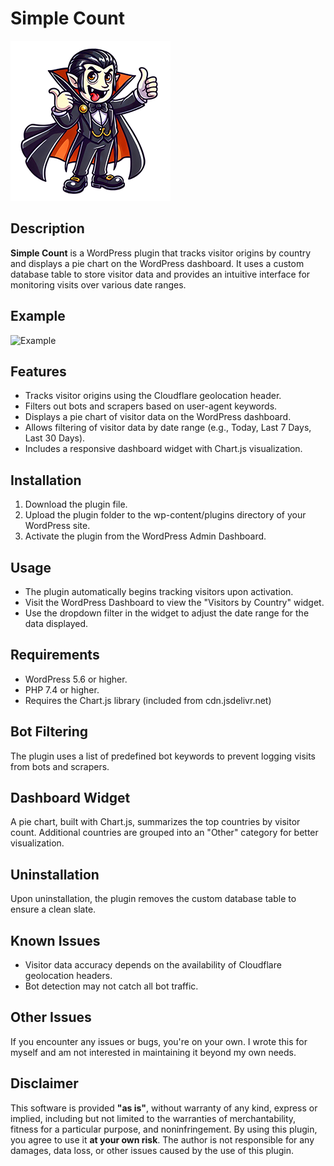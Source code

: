# Simple Count

![Simple Count](https://raw.githubusercontent.com/emaech/simple-count/main/simple-count/simple-count.png)

## Description
**Simple Count** is a WordPress plugin that tracks visitor origins by country and displays a pie chart on the WordPress dashboard. It uses a custom database table to store visitor data and provides an intuitive interface for monitoring visits over various date ranges.

## Example
![Example](https://github.com/user-attachments/assets/ad16b114-6514-41e8-a0ba-c3bca5860f9c)

## Features
- Tracks visitor origins using the Cloudflare geolocation header.
- Filters out bots and scrapers based on user-agent keywords.
- Displays a pie chart of visitor data on the WordPress dashboard.
- Allows filtering of visitor data by date range (e.g., Today, Last 7 Days, Last 30 Days).
- Includes a responsive dashboard widget with Chart.js visualization.

## Installation
1. Download the plugin file.
2. Upload the plugin folder to the wp-content/plugins directory of your WordPress site.
3. Activate the plugin from the WordPress Admin Dashboard.


## Usage
- The plugin automatically begins tracking visitors upon activation.
- Visit the WordPress Dashboard to view the "Visitors by Country" widget.
- Use the dropdown filter in the widget to adjust the date range for the data displayed.

## Requirements
- WordPress 5.6 or higher.
- PHP 7.4 or higher.
- Requires the Chart.js library (included from cdn.jsdelivr.net)

## Bot Filtering
The plugin uses a list of predefined bot keywords to prevent logging visits from bots and scrapers.

## Dashboard Widget
A pie chart, built with Chart.js, summarizes the top countries by visitor count. Additional countries are grouped into an "Other" category for better visualization.

## Uninstallation
Upon uninstallation, the plugin removes the custom database table to ensure a clean slate.

## Known Issues
- Visitor data accuracy depends on the availability of Cloudflare geolocation headers.
- Bot detection may not catch all bot traffic.

## Other Issues
If you encounter any issues or bugs, you're on your own. I wrote this for myself and am not interested in maintaining it beyond my own needs.

## Disclaimer
This software is provided **"as is"**, without warranty of any kind, express or implied, including but not limited to the warranties of merchantability, fitness for a particular purpose, and noninfringement. By using this plugin, you agree to use it **at your own risk**. The author is not responsible for any damages, data loss, or other issues caused by the use of this plugin.



